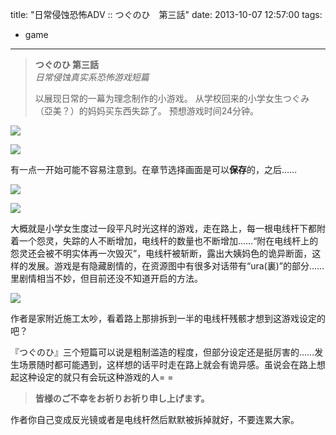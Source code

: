 title: "日常侵蚀恐怖ADV :: つぐのひ　第三話"
date: 2013-10-07 12:57:00
tags:
- game
---
> **つぐのひ 第三話**  
> *日常侵蚀真实系恐怖游戏短篇*  
> <p />  
> 以展现日常的一幕为理念制作的小游戏。  
> 从学校回来的小学女生つぐみ（亞美？）的妈妈买东西失踪了。  
> 预想游戏时间24分钟。

![](http://media.tumblr.com/4fda5260c1995ff4910b0fabf93f6378/tumblr_inline_mua7l0pgmc1s1w710.png)

![](http://media.tumblr.com/9a371189b54d5fe1c9b9df4a4d11c3cf/tumblr_inline_mua7lq0nOg1s1w710.png)

有一点一开始可能不容易注意到。在章节选择画面是可以**保存**的，之后……

![](http://media.tumblr.com/8b2de233dc1a3e1198453b7cd2893420/tumblr_inline_mua7mcctW91s1w710.png)

![](http://media.tumblr.com/2e6f9906774181ef8d7b731b528a9317/tumblr_inline_mua7mx6ODJ1s1w710.png)

大概就是小学女生度过一段平凡时光这样的游戏，走在路上，每一根电线杆下都附着一个怨灵，失踪的人不断增加，电线杆的数量也不断增加……“附在电线杆上的怨灵还会被不明实体再一次毁灭”，电线杆被斩断，露出大姨妈色的诡异断面，这样的发展。游戏是有隐藏剧情的，在资源图中有很多对话带有“ura(裏)”的部分……里剧情相当不妙，但目前还没不知道开启的方法。

![](http://media.tumblr.com/ae18298a087cca9480a5b2681d53d989/tumblr_inline_mua7ogStx81s1w710.png)

作者是家附近施工太吵，看着路上那排拆到一半的电线杆残骸才想到这游戏设定的吧？

『つぐのひ』三个短篇可以说是粗制滥造的程度，但部分设定还是挺厉害的……发生场景随时都可能遇到，这样想的话平时走在路上就会有诡异感。虽说会在路上想起这种设定的就只有会玩这种游戏的人= =

> **皆様のご不幸をお祈りお祈り申し上げます。**

作者你自己变成反光镜或者是电线杆然后默默被拆掉就好，不要连累大家。